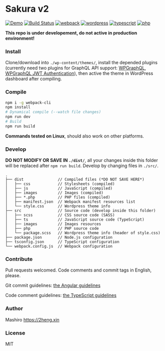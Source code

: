 Sakura v2
====

[![Demo](https://shader.2heng.xin/badge/Demo-dev.2heng.xin-critical?logo=envato)](https://dev.2heng.xin) [![Build Status](https://dev.azure.com/moezhx/sakura2/_apis/build/status/mashirozx.sakura2?branchName=master)](https://dev.azure.com/moezhx/sakura2/_build/latest?definitionId=1&branchName=master) [![webpack](https://shader.2heng.xin/badge/webpack-4.41.2-9cf?logo=webpack)](https://webpack.js.org/) [![wordpress](https://shader.2heng.xin/badge/WordPress-5.3-blue?logo=wordpress)](https://wordpress.org) [![typescript](https://shader.2heng.xin/badge/TypeScript-3.6.4-294E80?logo=typescript)](https://www.typescriptlang.org/) [![php](https://shader.2heng.xin/badge/PHP-7.2-8892BF?logo=php)](https://www.php.net/)

__This repo is under developement, do not active in production environment!__

 ### Install
Clone/download into `./wp-content/themes/`, install the depended plugins (currently need two plugins for GraphQL API support: [WPGraphQL](https://github.com/wp-graphql/wp-graphql), [WPGraphQL JWT Authentication](https://github.com/wp-graphql/wp-graphql-jwt-authentication)), then active the theme in WordPress dashboard after compiling.

### Compile
```bash
npm i -g webpack-cli
npm install
# Dynamical compile (--watch file changes)
npm run dev
# Build
npm run build
```

__Commands tested on Linux__, should also work on other platforms.

### Develop
__DO NOT MODIFY OR SAVE IN `./dist/`__, all your changes inside this folder will be replaced after `npm run build`. Develop by changing files in `./src/`.

```
.
├── dist               // Compiled files (*DO NOT SAVE HERE*)
│   ├── css            // Stylesheets (compiled)
│   ├── js             // JavaScript (compiled)
│   ├── images         // Images (compiled)
│   ├── *.php          // PHP files (compiled)
│   ├── manifest.json  // Webpack manifest resources list
│   └── style.css      // Wordpress theme info
├── src                // Source code (develop inside this folder)
│   ├── scss           // CSS source code (SASS)
│   ├── ts             // JavaScript source code (TypeScript)
│   ├── images         // Images resources
│   ├── php            // PHP source code
│   └── package.scss   // Wordpress theme info (header of style.css)
├── package.json       // Node.js configuration
├── tsconfig.json      // TypeScript configuration
└── webpack.config.js  // Webpack configuration
```

### Contribute
Pull requests welcomed. Code comments and commit tags in English, please.

Git commit guidelines: [the Angular guidelines](https://github.com/angular/angular.js/blob/master/DEVELOPERS.md#-git-commit-guidelines)

Code comment guidelines: [the TypeScript guidelines](https://github.com/unional/typescript-guidelines/blob/master/pages/default/draft/comments.md)

### Author
Mashiro <https://2heng.xin>

### License
MIT
